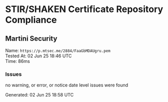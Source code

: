 # STIR/SHAKEN Certificate Repository Compliance

## Martini Security

Name: `https://p.mtsec.me/2884/FaaGbMDAUgru.pem`\
Tested At: 02 Jun 25 18:46 UTC\
Time: 86ms

### Issues

no warning, or error, or notice date level issues were found

Generated: 02 Jun 25 18:58 UTC